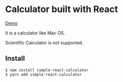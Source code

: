# Calculator built with React

[Demo](https://react-calculator-x.vercel.app/)

It is a calculator like Mac OS.

Scientific Calculator is not supported.

## Install

```
$ npm install simple-react-calculator
$ yarn add simple-react-calculator
```
